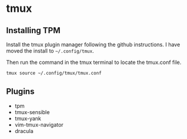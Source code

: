 # tmux

## Installing TPM

Install the tmux plugin manager following the github instructions. I have moved the install to `~/.config/tmux`.

Then run the command in the tmux terminal to locate the tmux.conf file.
```bash
tmux source ~/.config/tmux/tmux.conf
```

## Plugins

- tpm
- tmux-sensible
- tmux-yank
- vim-tmux-navigator
- dracula
